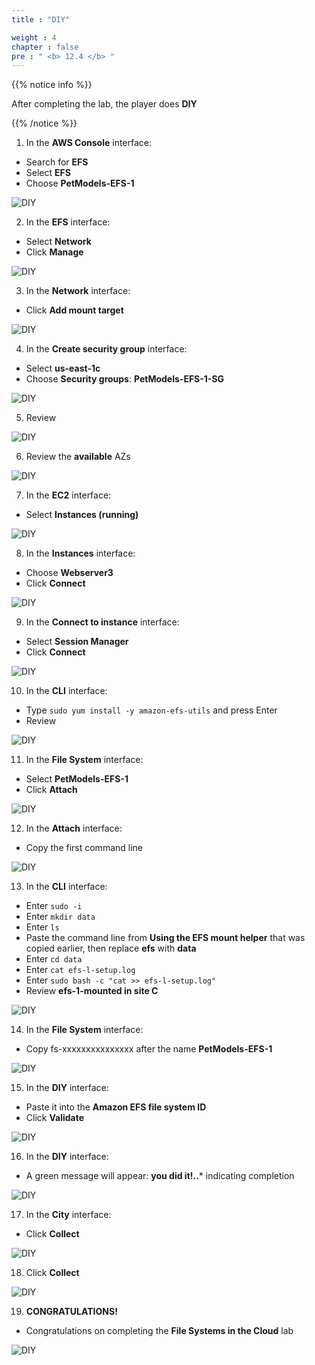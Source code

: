 ```yaml
---
title : "DIY"

weight : 4
chapter : false
pre : " <b> 12.4 </b> "
---
```


{{% notice info %}}

After completing the lab, the player does **DIY**

{{% /notice %}}

1. In the **AWS Console** interface:

- Search for **EFS**
- Select **EFS**
- Choose **PetModels-EFS-1**

![DIY](/images/12-filesystems/12.4-diy/1-diy.png?width=90pc)

2. In the **EFS** interface:

- Select **Network**
- Click **Manage**

![DIY](/images/12-filesystems/12.4-diy/2-diy.png?width=90pc)

3. In the **Network** interface:

- Click **Add mount target**

![DIY](/images/12-filesystems/12.4-diy/3-diy.png?width=90pc)

4. In the **Create security group** interface:

- Select **us-east-1c**
- Choose **Security groups**: **PetModels-EFS-1-SG**

![DIY](/images/12-filesystems/12.4-diy/4-diy.png?width=90pc)

5. Review

![DIY](/images/12-filesystems/12.4-diy/5-diy.png?width=90pc)

6. Review the **available** AZs

![DIY](/images/12-filesystems/12.4-diy/6-diy.png?width=90pc)

7. In the **EC2** interface:

- Select **Instances (running)**

![DIY](/images/12-filesystems/12.4-diy/7-diy.png?width=90pc)

8. In the **Instances** interface:

- Choose **Webserver3**
- Click **Connect**

![DIY](/images/12-filesystems/12.4-diy/8-diy.png?width=90pc)

9. In the **Connect to instance** interface:

- Select **Session Manager**
- Click **Connect**

![DIY](/images/12-filesystems/12.4-diy/9-diy.png?width=90pc)

10. In the **CLI** interface:

- Type ```sudo yum install -y amazon-efs-utils``` and press Enter
- Review

![DIY](/images/12-filesystems/12.4-diy/10-diy.png?width=90pc)

11. In the **File System** interface:

- Select **PetModels-EFS-1**
- Click **Attach**

![DIY](/images/12-filesystems/12.4-diy/11-diy.png?width=90pc)

12. In the **Attach** interface:

- Copy the first command line

![DIY](/images/12-filesystems/12.4-diy/12-diy.png?width=90pc)

13. In the **CLI** interface:

- Enter ```sudo -i```
- Enter ```mkdir data```
- Enter ```ls```
- Paste the command line from **Using the EFS mount helper** that was copied earlier, then replace **efs** with **data**
- Enter ```cd data```
- Enter ```cat efs-l-setup.log```
- Enter ```sudo bash -c "cat >> efs-l-setup.log"```
- Review **efs-1-mounted in site C**

![DIY](/images/12-filesystems/12.4-diy/13-diy.png?width=90pc)

14. In the **File System** interface:

- Copy fs-xxxxxxxxxxxxxxx after the name **PetModels-EFS-1**

![DIY](/images/12-filesystems/12.4-diy/14-diy.png?width=90pc)

15. In the **DIY** interface:

- Paste it into the **Amazon EFS file system ID**
- Click **Validate**

![DIY](/images/12-filesystems/12.4-diy/15-diy.png?width=90pc)

16. In the **DIY** interface:

- A green message will appear: **you did it!..*** indicating completion

![DIY](/images/12-filesystems/12.4-diy/16-diy.png?width=90pc)

17. In the **City** interface:

- Click **Collect**

![DIY](/images/12-filesystems/12.4-diy/17-diy.png?width=90pc)

18. Click **Collect**

![DIY](/images/12-filesystems/12.4-diy/18-diy.png?width=90pc)

19. **CONGRATULATIONS!**

- Congratulations on completing the **File Systems in the Cloud** lab

![DIY](/images/12-filesystems/12.4-diy/19-diy.png?width=90pc)
